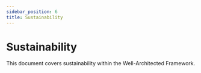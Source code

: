 ```yaml
---
sidebar_position: 6
title: Sustainability
---
```


# Sustainability

This document covers sustainability within the Well-Architected Framework.
